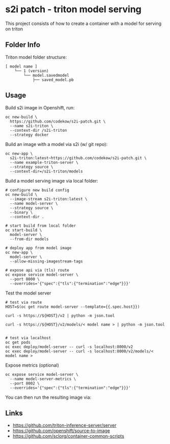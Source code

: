 # s2i patch - triton model serving

This project consists of how to create a container with a model for serving on triton

## Folder Info

Triton model folder structure:

```
[ model name ]
    └── 1 (version)
        └── model.savedmodel
            ├── saved_model.pb
```

## Usage

Build s2i image in Openshift, run:

```
oc new-build \
  https://github.com/codekow/s2i-patch.git \
  --name s2i-triton \
  --context-dir /s2i-triton
  --strategy docker
```

Build an image with a model via s2i (w/ git repo):

```
oc new-app \
  s2i-triton:latest~https://github.com/codekow/s2i-patch.git \
  --name example-triton-server \
  --strategy source \
  --context-dir=/s2i-triton/models
```

Build a model serving image via local folder:

```
# configure new build config
oc new-build \
  --image-stream s2i-triton:latest \
  --name model-server \
  --strategy source \
  --binary \
  --context-dir .

# start build from local folder
oc start-build \
  model-server \
  --from-dir models

# deploy app from model image
oc new-app \
  model-server \
  --allow-missing-imagestream-tags

# expose api via (tls) route
oc expose service model-server \
  --port 8000 \
  --overrides='{"spec":{"tls":{"termination":"edge"}}}'
```



Test the model server

```
# test via route
HOST=$(oc get route model-server --template={{.spec.host}})

curl -s https://${HOST}/v2 | python -m json.tool

curl -s https://${HOST}/v2/models/< model name > | python -m json.tool


# test via localhost
oc get pods
oc exec deploy/model-server -- curl -s localhost:8000/v2
oc exec deploy/model-server -- curl -s localhost:8000/v2/models/< model name >
```

Expose metrics (optional)

```
oc expose service model-server \
  --name model-server-metrics \
  --port 8002 \
  --overrides='{"spec":{"tls":{"termination":"edge"}}}'
```

You can then run the resulting image via:


## Links

- https://github.com/triton-inference-server/server
- https://github.com/openshift/source-to-image
- https://github.com/sclorg/container-common-scripts
